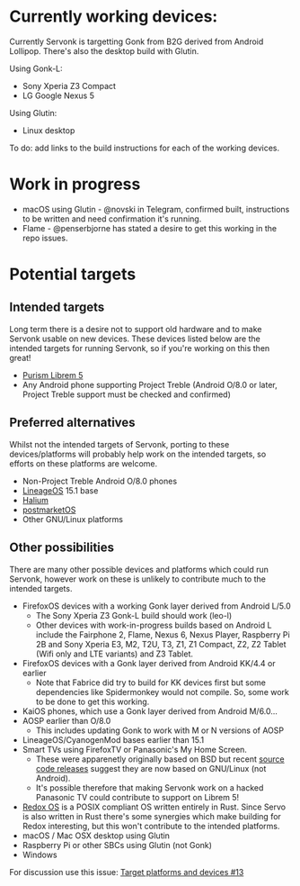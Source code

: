 # Currently working devices:
Currently Servonk is targetting Gonk from B2G derived from Android Lollipop. There's also the desktop build with Glutin. 

Using Gonk-L:
* Sony Xperia Z3 Compact
* LG Google Nexus 5

Using Glutin:
* Linux desktop

To do: add links to the build instructions for each of the working devices.

# Work in progress
* macOS using Glutin - @novski in Telegram, confirmed built, instructions to be written and need confirmation it's running.
* Flame - @penserbjorne has stated a desire to get this working in the repo issues.

# Potential targets
## Intended targets
Long term there is a desire not to support old hardware and to make Servonk usable on new devices. These devices listed below are the intended targets for running Servonk, so if you're working on this then great!
* [Purism Librem 5](https://puri.sm/shop/librem-5/)
* Any Android phone supporting Project Treble (Android O/8.0 or later, Project Treble support must be checked and confirmed)

## Preferred alternatives
Whilst not the intended targets of Servonk, porting to these devices/platforms will probably help work on the intended targets, so efforts on these platforms are welcome.
* Non-Project Treble Android O/8.0 phones
* [LineageOS](https://github.com/LineageOS) 15.1 base
* [Halium](https://github.com/Halium)
* [postmarketOS](https://github.com/postmarketOS)
* Other GNU/Linux platforms

## Other possibilities
There are many other possible devices and platforms which could run Servonk, however work on these is unlikely to contribute much to the intended targets.
* FirefoxOS devices with a working Gonk layer derived from Android L/5.0
  * The Sony Xperia Z3 Gonk-L build should work (leo-l)
  * Other devices with work-in-progress builds based on Android L include the Fairphone 2, Flame, Nexus 6, Nexus Player, Raspberry Pi 2B and Sony Xperia E3, M2, T2U, T3, Z1, Z1 Compact, Z2, Z2 Tablet (Wifi only and LTE variants) and Z3 Tablet.
* FirefoxOS devices with a Gonk layer derived from Android KK/4.4 or earlier
  * Note that Fabrice did try to build for KK devices first but some dependencies like Spidermonkey would not compile. So, some work to be done to get this working.
* KaiOS phones, which use a Gonk layer derived from Android M/6.0...
* AOSP earlier than O/8.0
  * This includes updating Gonk to work with M or N versions of AOSP
* LineageOS/CyanogenMod bases earlier than 15.1
* Smart TVs using FirefoxTV or Panasonic's My Home Screen.
  * These were apparenetly originally based on BSD but recent [source code releases](http://www.unipf.jp/dl/EUIDTV17/) suggest they are now based on GNU/Linux (not Android).
  * It's possible therefore that making Servonk work on a hacked Panasonic TV could contribute to support on Librem 5!
* [Redox OS](https://www.redox-os.org/) is a POSIX compliant OS written entirely in Rust. Since Servo is also written in Rust there's some synergies which make building for Redox interesting, but this won't contribute to the intended platforms.
* macOS / Mac OSX desktop using Glutin
* Raspberry Pi or other SBCs using Glutin (not Gonk)
* Windows

For discussion use this issue: [Target platforms and devices #13](https://github.com/fabricedesre/servonk/issues/13)
